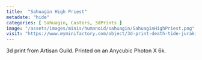 ```yaml
---
title:  "Sahuagin High Priest"
metadate: "hide"
categories: [ Sahuagin, Casters, 3dPrints ]
image: "/assets/images/minis/humanoid/sahuagin/SahuaginHighPriest.png"
visit: "https://www.myminifactory.com/object/3d-print-death-tide-jurakins-presupported-122025"
---
```

3d print from Artisan Guild. 
Printed on an Anycubic Photon X 6k.